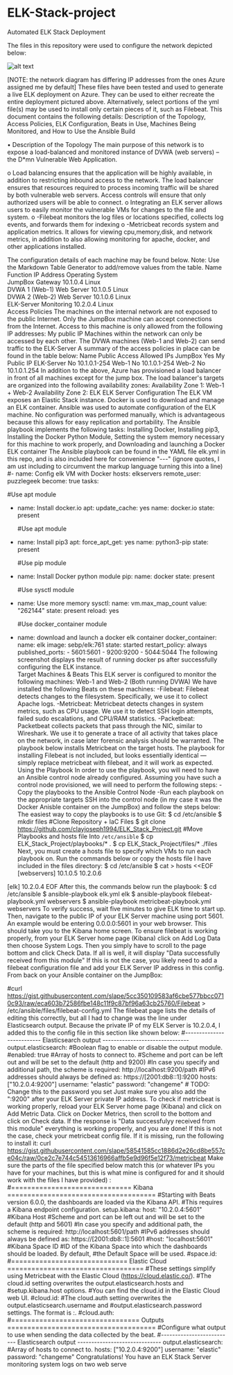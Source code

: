 # ELK-Stack-project
Automated ELK Stack Deployment

The files in this repository were used to configure the network depicted below: 

![alt text](images/topology.png) 

[NOTE: the network diagram has differing IP addresses from the ones Azure assigned me by default]
These files have been tested and used to generate a live ELK deployment on Azure. They can be used to either recreate the entire deployment pictured above. Alternatively, select portions of the yml file(s) may be used to install only certain pieces of it, such as Filebeat.
This document contains the following details: Description of the Topology, Access Policies, ELK Configuration, Beats in Use, Machines Being Monitored, and How to Use the Ansible Build


•	Description of the Topology
The main purpose of this network is to expose a load-balanced and monitored instance of DVWA (web servers) – the D*mn Vulnerable Web Application.

o	Load balancing ensures that the application will be highly available, in addition to restricting inbound access to the network. The load balancer ensures that resources required to process incoming traffic will be shared by both vulnerable web servers. Access controls will ensure that only authorized users will be able to connect.
o	Integrating an ELK server allows users to easily monitor the vulnerable VMs for changes to the file and system.
o	-Filebeat monitors the log files or locations specified, collects log events, and forwards them for indexing
o	-Metricbeat records system and application metrics. It allows for viewing cpu,memory,disk, and network metrics, in addition to also allowing monitoring for apache, docker, and other applications installed.


The configuration details of each machine may be found below. Note: Use the Markdown Table Generator to add/remove values from the table.
Name	Function	IP Address	Operating System	
JumpBox	Gateway	10.1.0.4	Linux	
DVWA 1 (Web-1)	Web Server	10.1.0.5	Linux	
DVWA 2 (Web-2)	Web Server	10.1.0.6	Linux	
ELK-Server	Monitoring	10.2.0.4	Linux	
Access Policies
The machines on the internal network are not exposed to the public Internet.
Only the JumpBox machine can accept connections from the Internet. Access to this machine is only allowed from the following IP addresses: My public IP
Machines within the network can only be accessed by each other. The DVWA machines (Web-1 and Web-2) can send traffic to the ELK-Server
A summary of the access policies in place can be found in the table below:
Name	Public Access	Allowed IPs
JumpBox	Yes	My Public IP
ELK-Server	No	10.1.0.1-254
Web-1	No	10.1.0.1-254
Web-2	No	10.1.0.1.254
In addition to the above, Azure has provisioned a load balancer in front of all machines except for the jump box. The load balancer's targets are organized into the following availability zones:
Availability Zone 1: Web-1 + Web-2 Availability Zone 2: ELK
ELK Server Configuration
The ELK VM exposes an Elastic Stack instance. Docker is used to download and manage an ELK container.
Ansible was used to automate configuration of the ELK machine. No configuration was performed manually, which is advantageous because this allows for easy replication and portability.
The Ansible playbook implements the following tasks: Installing Docker, Installing pip3, Installing the Docker Python Module, Setting the system memory necessary for this machine to work properly, and Downloading and launching a Docker ELK container
The Ansible playbook can be found in the YAML file elk.yml in this repo, and is also included here for convenience
"---" (ignore quotes, I am ust including to circumvent the markup language turning this into a line)
#- name: Config elk VM with Docker
 hosts: elkservers
 remote_user: puzzlegeek
 become: true
 tasks:

   #Use apt module
  - name: Install docker.io
    apt:
      update_cache: yes
      name: docker.io
      state: present
    
    #Use apt module
  - name: Install pip3
    apt:
      force_apt_get: yes
      name: python3-pip
      state: present

    #Use pip module
  - name: Install Docker python module
    pip:
      name: docker
      state: present

    #Use sysctl module
  - name: Use more memory
    sysctl:
      name: vm.max_map_count
      value: "262144"
      state: present
      reload: yes

    #Use docker_container module
  - name: download and launch a docker elk container
    docker_container:
      name: elk
      image: sebp/elk:761
      state: started
      restart_policy: always
      published_ports:
        - 5601:5601
        - 9200:9200
        - 5044:5044
The following screenshot displays the result of running docker ps after successfully configuring the ELK instance.  
Target Machines & Beats
This ELK server is configured to monitor the following machines: Web-1 and Web-2 (Both running DVWA)
We have installed the following Beats on these machines: -Filebeat: Filebeat detects changes to the filesystem. Specifically, we use it to collect Apache logs. -Metricbeat: Metricbeat detects changes in system metrics, such as CPU usage. We use it to detect SSH login attempts, failed sudo escalations, and CPU/RAM statistics. -Packetbeat: Packetbeat collects packets that pass through the NIC, similar to Wireshark. We use it to generate a trace of all activity that takes place on the network, in case later forensic analysis should be warranted.
The playbook below installs Metricbeat on the target hosts. The playbook for installing Filebeat is not included, but looks essentially identical — simply replace metricbeat with filebeat, and it will work as expected.
Using the Playbook
In order to use the playbook, you will need to have an Ansible control node already configured. Assuming you have such a control node provisioned, we will need to perform the following steps: -Copy the playbooks to the Ansible Control Node -Run each playbook on the appropriate targets
SSH into the control node (in my case it was the Docker Anisble container on the JumpBox) and follow the steps below:
The easiest way to copy the playbooks is to use Git:
$ cd /etc/ansible
$ mkdir files
#Clone Repository + IaC Files
$ git clone https://github.com/clayjoseph1994/ELK_Stack_Project.git
#Move Playbooks and hosts file Into `/etc/ansible`
$ cp ELK_Stack_Project/playbooks/* .
$ cp ELK_Stack_Project/files/* ./files
Next, you must create a hosts file to specify which VMs to run each playbook on. Run the commands below or copy the hosts file I have included in the files directory:
$ cd /etc/ansible
$ cat > hosts <<EOF
[webservers]
10.1.0.5
10.2.0.6

[elk]
10.2.0.4
EOF
After this, the commands below run the playbook:
$ cd /etc/ansible
$ ansible-playbook elk.yml elk
$ ansible-playbook filebeat-playbook.yml webservers
$ ansible-playbook metricbeat-playbook.yml webservers
To verify success, wait five minutes to give ELK time to start up.
Then, navigate to the public IP of your ELK Server machine using port 5601. An example would be entering 0.0.0.0:5601 in your web browser. This should take you to the Kibana home screen.
To ensure filebeat is working properly, from your ELK Server home page (Kibana) click on Add Log Data then choose System Logs. Then you simply have to scroll to the page bottom and click Check Data. If all is well, it will display "Data successfully received from this module"
If this is not the case, you likely need to add a filebeat configuration file and add your ELK Server IP address in this config.
From back on your Ansible container on the JumpBox:

 

 

 
#curl https://gist.githubusercontent.com/slape/5cc350109583af6cbe577bbcc0710c93/raw/eca603b72586fbe148c11f9c87bf96a63cb25760/Filebeat > /etc/ansible/files/filebeat-config.yml
The filebeat page lists the details of editing this correctly, but all I had to change was the line under Elasticsearch output. Because the private IP of my ELK Server is 10.2.0.4, I added this to the config file in this section like shown below:
#-------------------------- Elasticsearch output ------------------------------- output.elasticsearch: #Boolean flag to enable or disable the output module. #enabled: true
#Array of hosts to connect to. #Scheme and port can be left out and will be set to the default (http and 9200) #In case you specify and additional path, the scheme is required: http://localhost:9200/path #IPv6 addresses should always be defined as: https://[2001:db8::1]:9200 hosts: ["10.2.0.4:9200"] username: "elastic" password: "changeme" # TODO: Change this to the password you set
Just make sure you also add the ":9200" after your ELK Server private IP address.
To check if metricbeat is working properly, reload your ELK Server home page (Kibana) and click on Add Metric Data. Click on Docker Metrics, then scroll to the bottom and click on Check data. If the response is "Data successfulyy received from this module" everything is working properly, and you are done!
If this is not the case, check your metricbeat config file. If it is missing, run the following to install it: curl https://gist.githubusercontent.com/slape/58541585cc1886d2e26cd8be557ce04c/raw/0ce2c7e744c54513616966affb5e9d96f5e12f73/metricbeat
Make sure the parts of the file specified below match this (or whatever IPs you have for your machines, but this is what mine is configured for and it should work with the files I have provided) : #============================== Kibana =====================================
#Starting with Beats version 6.0.0, the dashboards are loaded via the Kibana API. #This requires a Kibana endpoint configuration. setup.kibana: host: "10.2.0.4:5601"
#Kibana Host #Scheme and port can be left out and will be set to the default (http and 5601) #In case you specify and additional path, the scheme is required: http://localhost:5601/path #IPv6 addresses should always be defined as: https://[2001:db8::1]:5601 #host: "localhost:5601"
#Kibana Space ID #ID of the Kibana Space into which the dashboards should be loaded. By default, #the Default Space will be used. #space.id:
#============================= Elastic Cloud ==================================
#These settings simplify using Metricbeat with the Elastic Cloud (https://cloud.elastic.co/).
#The cloud.id setting overwrites the output.elasticsearch.hosts and #setup.kibana.host options. #You can find the cloud.id in the Elastic Cloud web UI. #cloud.id:
#The cloud.auth setting overwrites the output.elasticsearch.username and #output.elasticsearch.password settings. The format is <user>:<pass>. #cloud.auth:
#================================ Outputs =====================================
#Configure what output to use when sending the data collected by the beat.
#-------------------------- Elasticsearch output ------------------------------ output.elasticsearch: #Array of hosts to connect to. hosts: ["10.2.0.4:9200"] username: "elastic" password: "changeme"
Congratulations! You have an ELK Stack Server monitoring system logs on two web serve

 

 

